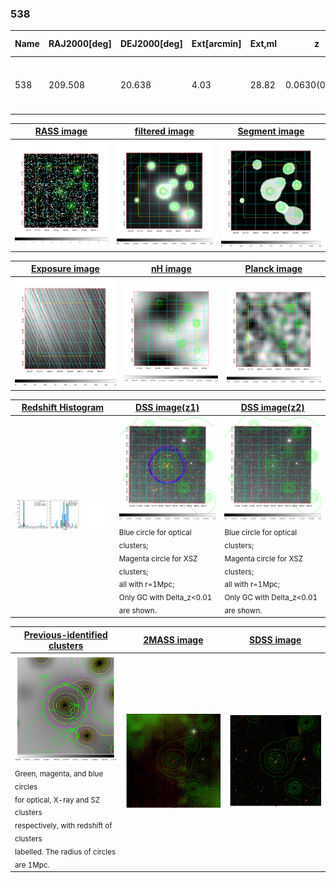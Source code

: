 <div STYLE="page-break-after: always;"></div>

### 538

|Name|RAJ2000[deg]|DEJ2000[deg] |Ext[arcmin]| Ext,ml | z | z_src| C|GC(XSZ,Delta_z<0.01)| GC(OPT,Delta_z<0.01)|GC| R_sig[arcmin] | R500[arcmin] | R500[Mpc]| CRsig[c/s] | CR500[c/s] |L500[1E44 erg/s]|F500[1E-12 erg/s/cm^2]| M500[1E14 Msun]|Tx[keV]|Cnt_sig|Beta|Rc[arcmin]|Comment|Alias|
|---|---|---|---|---|---|------|---|--------|---------|----------|---|---|---|---|---|---|---|---|---|---|---|---|---|---|
|538| 209.508| 20.638| 4.03| 28.82| 0.0630(0.005)| z1, z_xsz| B| L03, MCXC| A, N, W| A, C, F20, L03, MCXC, N, W| 20.256| 9.228| 0.672| 0.132(0.069)| 0.121(0.063)| 0.213(0.092)| 2.224(0.962)| 0.91(0.20)| 2.07(0.29)| 133.2| 0.604(-0.072+0.139)| 3.540(-1.041+1.666)| -| k481|

|[RASS image](../image/538/538_img.pdf)|[filtered image](../image/538/538_fil.pdf)|[Segment image](../image/538/538_seg.pdf)|
|-------------------|--------------------|-------------------|
| <img src="../image/538/538_img.png" width="300">  | <img src="../image/538/538_fil.png" width="300">   | <img src="../image/538/538_seg.png" width="300">  |

|[Exposure image](../image/538/538_mex.pdf)| [nH image](../image/538/538_nh.pdf)| [Planck image](../image/538/538_p.pdf)|
|-------------------|--------------------|-------------------|
|<img src="../image/538/538_mex.png" width="300">   | <img src="../image/538/538_nh.png" width="300">    | <img src="../image/538/538_p.png" width="300"> |

|[Redshift Histogram](../image/538/538_zg.pdf) | [DSS image(z1)](../image/538/538_dss_z1.pdf)      |  [DSS image(z2)](../image/538/538_dss_z2.pdf)    |
|-------------------|--------------------|-------------------|
|<img src="../image/538/538_zg.png" width="300"> |<img src="../image/538/538_dss_z1.png" width="300"> <sub><br>Blue circle for optical clusters; <br>Magenta circle for XSZ clusters; <br>all with r=1Mpc; <br>Only GC with Delta_z<0.01 are shown. </sub>| <img src="../image/538/538_dss_z2.png" width="300"><sub><br>Blue circle for optical clusters; <br>Magenta circle for XSZ clusters; <br>all with r=1Mpc; <br>Only GC with Delta_z<0.01 are shown. </sub> |

|[Previous-identified clusters](../image/538/538_gc.pdf) | [2MASS image](../image/538/538_2mass.pdf)      |[SDSS image](../image/538/538_sdss.pdf)   |
|-------------------|-------------------|-------------------|
|<img src=../image/538/538_gc.png width="300"> <br><sub>Green, magenta, and blue circles <br>for optical, X-ray and SZ clusters <br>respectively, with redshift of clusters <br>labelled. The radius of circles <br>are 1Mpc.</sub>|<img src="../image/538/538_2mass.png" width="300">  | <img src="../image/538/538_sdss.png" width="300">  |




